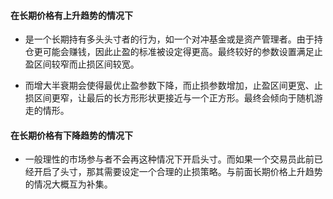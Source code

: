 #### 在长期价格有上升趋势的情况下

- 是一个长期持有多头头寸者的行为，如一个对冲基金或是资产管理者。由于持仓更可能会赚钱，因此止盈的标准被设定得更高。最终较好的参数设置满足止盈区间较窄而止损区间较宽。

- 而增大半衰期会使得最优止盈参数下降，而止损参数增加，止盈区间更宽、止损区间更窄，让最后的长方形形状更接近与一个正方形。最终会倾向于随机游走的情形。

#### 在长期价格有下降趋势的情况下

- 一般理性的市场参与者不会再这种情况下开启头寸。而如果一个交易员此前已经开启了头寸，那其需要设定一个合理的止损策略。与前面长期价格上升趋势的情况大概互为补集。